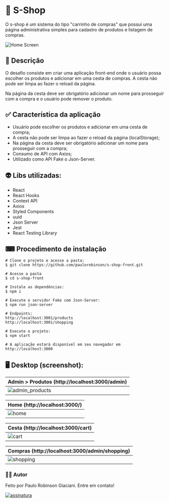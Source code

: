 # 🛒 S-Shop

O s-shop é um sistema do tipo "carrinho de compras" que possui uma página administrativa simples para cadastro de produtos e listagem de compras.

![Home Screen](https://user-images.githubusercontent.com/61739417/193271986-9eb8cbf8-2199-439b-9d3b-d195120e0727.png)

## 📑 Descrição

O desafio consiste em criar uma aplicação front-end onde o usuário possa escolher os produtos e adicionar em uma cesta de compras. A cesta não pode ser limpa ao fazer o reload da página.

Na página da cesta deve ser obrigatório adicionar um nome para prosseguir com a compra e o usuário pode remover o produto.

## ✅ Característica da aplicação

- Usuário pode escolher os produtos e adicionar em uma cesta de compra;
- A cesta não pode ser limpa ao fazer o reload da página (localStorage);
- Na página da cesta deve ser obrigatório adicionar um nome para prosseguir com a compra;
- Consumo de API com Axios;
- Utilizado como API Fake o Json-Server.

## 👽 Libs utilizadas:

- React
- React Hooks
- Context API
- Axios
- Styled Components
- uuid
- Json Server
- Jest
- React Testing Library

## ⌨ Procedimento de instalação

```
# Clone o projeto e acesse a pasta:
$ git clone https://github.com/paulorobinson/s-shop-front.git

# Acesse a pasta
$ cd s-shop-front

# Instale as dependências:
$ npm i

# Execute o servidor Fake com Json-Server:
$ npm run json-server

# Endpoints:
http://localhost:3001/products
http://localhost:3001/shopping

# Execute o projeto:
$ npm start

# A aplicação estará disponível em seu navegador em http://localhost:3000

```

## 🖥 Desktop (screenshot):

| Admin > Produtos (http://localhost:3000/admin)                                                                           |
| ------------------------------------------------------------------------------------------------------------------------ |
| ![admin_products](https://user-images.githubusercontent.com/61739417/193269093-9001bb0b-9f7c-4f8b-b3ca-b54e051f0326.gif) |

| Home (http://localhost:3000/)                                                                                  |
| -------------------------------------------------------------------------------------------------------------- |
| ![home](https://user-images.githubusercontent.com/61739417/193269106-7da2c95b-385f-4aab-9164-b5933ff6941b.gif) |

| Cesta (http://localhost:3000/cart)                                                                             |
| -------------------------------------------------------------------------------------------------------------- |
| ![cart](https://user-images.githubusercontent.com/61739417/193269102-3549a406-daf3-4f47-9866-4f199ffbb5c2.gif) |

| Compras (http://localhost:3000/admin/shopping)                                                                     |
| ------------------------------------------------------------------------------------------------------------------ |
| ![shopping](https://user-images.githubusercontent.com/61739417/193269108-e447250f-71cc-48dd-8434-044453960b87.gif) |

### 🧔🏻 Autor

Feito por Paulo Robinson Giaciani. Entre em contato!

[![assinatura](https://user-images.githubusercontent.com/61739417/193269109-e7f95a83-7578-4e2d-b51b-aeb17bc1fca0.png)](https://www.linkedin.com/in/paulo-robinson-giaciani/)

<br>
